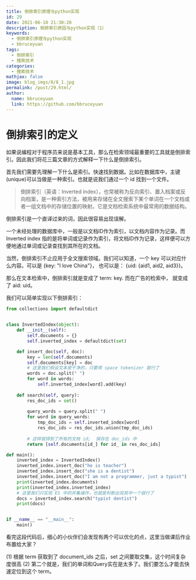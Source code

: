 ```yaml
---
title: 倒排索引原理与python实现
id: 29
date: 2021-06-10 21:30:20
description: 倒排索引原因与python实现（1）
keywords: 
  - 倒排索引原理与python实现
  - bbruceyuan
tags: 
  - 倒排索引
  - 搜索技术
categories: 
  - 搜索技术
mathjax: false
image: blog_imgs/8/8_1.jpg
permalink: /post/29.html/
author: 
  name: bbruceyuan
  link: https://github.com/bbruceyuan
---
```


# 倒排索引的定义
如果说编程对于程序员来说是基本工具，那么在检索领域最重要的工具就是倒排索引。因此我们将花三篇文章的方式解释一下什么是倒排索引。

首先我们需要先理解一下什么是索引。快速找到数据。比如在数据库中，主键(unique)可以当做是一种索引。也就是说我们通过一个 id 找到一个文件。
> 倒排索引（英语：Inverted index），也常被称为反向索引、置入档案或反向档案，是一种索引方法，被用来存储在全文搜索下某个单词在一个文档或者一组文档中的存储位置的映射。它是文档检索系统中最常用的数据结构。

倒排索引是一个直译过来的词，因此很容易出现误解。

一个未经处理的数据库中，一般是以文档ID作为索引，以文档内容作为记录。而Inverted index 指的是将单词或记录作为索引，将文档ID作为记录，这样便可以方便地通过单词或记录查找到其所在的文档。

当然，倒排索引不止应用于全文搜索领域。我们可以知道，一个 key 可以对应什么内容。可以是 {key: "I love China"}， 也可以是： {uid: {aid1, aid2, aid3}}。

那么在文本检索中，倒排索引就是变成了 term: key. 而在广告的检索中， 就变成了 aid: uid。

我们可以简单实现以下倒排索引：
```python
from collections import defaultdict


class InvertedIndex(object):
    def __init__(self):
        self.documents = {}
        self.inverted_index = defaultdict(set)

    def insert_doc(self, doc):
        key = len(self.documents)
        self.documents[key] = doc
        # 这里我们假设文本是干净的，只要用 space tokenizer 就行了
        words = doc.split(" ")
        for word in words:
            self.inverted_index[word].add(key)
    
    def search(self, query):
        res_doc_ids = set()
        
        query_words = query.split(" ")
        for word in query_words:
            tmp_doc_ids = self.inverted_index[word]
            res_doc_ids = res_doc_ids.union(tmp_doc_ids)
        
        # 这样就得到了所有的文档 id;  保存在 doc_ids 中
        return [self.documents[id_] for id_ in res_doc_ids]

def main():
    inverted_index = InvertedIndex()
    inverted_index.insert_doc("he is teacher")
    inverted_index.insert_doc("she is a dentist")
    inverted_index.insert_doc("I am not a programmer, just a typist")
    print(inverted_index.documents)
    print(inverted_index.inverted_index)
    # 这里我们只实现 ES 中的并集操作，也就是判断出现其中一个就行了
    docs = inverted_index.search("typist dentist")
    print(docs)


if __name__ == "__main__":
    main()
```

看完这段代码后，细心的小伙伴们会发现有两个可以优化的点，这里当做课后作业布置给大家？

(1) 根据 term 获取到了 document_ids 之后，set 之间要取交集，这个时间复杂度很高
(2) 第二个就是，我们的单词和Query实在是太多了。我们要怎么才能去快速定位到这个 term。

